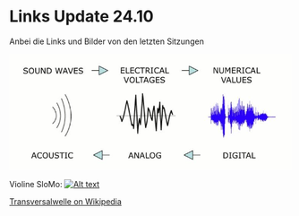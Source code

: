 # Links Update 24.10

Anbei die Links und Bilder von den letzten Sitzungen

![pic](adc_dac.jpg)

Violine SloMo: 
[![Alt text](https://img.youtube.com/vi/6JeyiM0YNo4/0.jpg)](https://youtu.be/6JeyiM0YNo4?si=q417wZlJiomKyDhF)

[Transversalwelle on Wikipedia](https://de.wikipedia.org/wiki/Transversalwelle)

